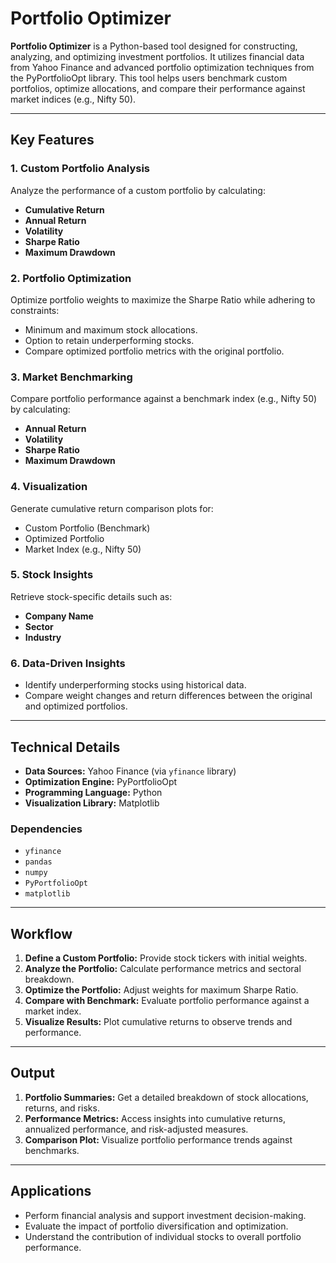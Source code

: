 # Portfolio Optimizer

**Portfolio Optimizer** is a Python-based tool designed for constructing, analyzing, and optimizing investment portfolios. It utilizes financial data from Yahoo Finance and advanced portfolio optimization techniques from the PyPortfolioOpt library. This tool helps users benchmark custom portfolios, optimize allocations, and compare their performance against market indices (e.g., Nifty 50).

---

## Key Features

### 1. Custom Portfolio Analysis
Analyze the performance of a custom portfolio by calculating:
- **Cumulative Return**
- **Annual Return**
- **Volatility**
- **Sharpe Ratio**
- **Maximum Drawdown**

### 2. Portfolio Optimization
Optimize portfolio weights to maximize the Sharpe Ratio while adhering to constraints:
- Minimum and maximum stock allocations.
- Option to retain underperforming stocks.
- Compare optimized portfolio metrics with the original portfolio.

### 3. Market Benchmarking
Compare portfolio performance against a benchmark index (e.g., Nifty 50) by calculating:
- **Annual Return**
- **Volatility**
- **Sharpe Ratio**
- **Maximum Drawdown**

### 4. Visualization
Generate cumulative return comparison plots for:
- Custom Portfolio (Benchmark)
- Optimized Portfolio
- Market Index (e.g., Nifty 50)

### 5. Stock Insights
Retrieve stock-specific details such as:
- **Company Name**
- **Sector**
- **Industry**

### 6. Data-Driven Insights
- Identify underperforming stocks using historical data.
- Compare weight changes and return differences between the original and optimized portfolios.

---

## Technical Details

- **Data Sources:** Yahoo Finance (via `yfinance` library)
- **Optimization Engine:** PyPortfolioOpt
- **Programming Language:** Python
- **Visualization Library:** Matplotlib

### Dependencies
- `yfinance`
- `pandas`
- `numpy`
- `PyPortfolioOpt`
- `matplotlib`

---

## Workflow

1. **Define a Custom Portfolio:** Provide stock tickers with initial weights.
2. **Analyze the Portfolio:** Calculate performance metrics and sectoral breakdown.
3. **Optimize the Portfolio:** Adjust weights for maximum Sharpe Ratio.
4. **Compare with Benchmark:** Evaluate portfolio performance against a market index.
5. **Visualize Results:** Plot cumulative returns to observe trends and performance.

---

## Output

1. **Portfolio Summaries:** Get a detailed breakdown of stock allocations, returns, and risks.
2. **Performance Metrics:** Access insights into cumulative returns, annualized performance, and risk-adjusted measures.
3. **Comparison Plot:** Visualize portfolio performance trends against benchmarks.

---

## Applications
* Perform financial analysis and support investment decision-making.
* Evaluate the impact of portfolio diversification and optimization.
* Understand the contribution of individual stocks to overall portfolio performance.

